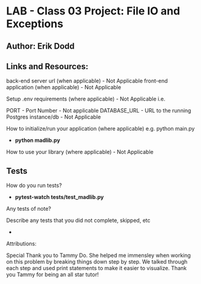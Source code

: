 # LAB - Class 03 Project: File IO and Exceptions

## Author: Erik Dodd

## Links and Resources:

back-end server url (when applicable) - Not Applicable front-end application (when applicable) - Not Applicable

Setup .env requirements (where applicable) - Not Applicable i.e.

PORT - Port Number - Not applicable DATABASE_URL - URL to the running Postgres instance/db - Not Applicable

How to initialize/run your application (where applicable) e.g. python main.py

- **python madlib.py**

How to use your library (where applicable) - Not Applicable

## Tests

How do you run tests?

- **pytest-watch tests/test_madlib.py**

Any tests of note?

Describe any tests that you did not complete, skipped, etc

- 

Attributions:

Special Thank you to Tammy Do. She helped me immensley when working on this problem by
breaking things down step by step. We talked through each step and used print statements
to make it easier to visualize. Thank you Tammy for being an all star tutor!
